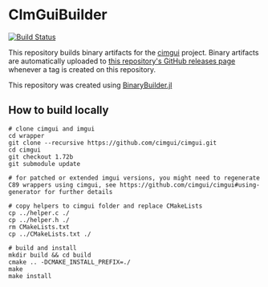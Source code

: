 # CImGuiBuilder

[![Build Status](https://travis-ci.com/Gnimuc/CImGuiBuilder.svg?branch=master)](https://travis-ci.com/Gnimuc/CImGuiBuilder)

This repository builds binary artifacts for the [cimgui](https://github.com/cimgui/cimgui) project. Binary artifacts are automatically uploaded to
[this repository's GitHub releases page](https://github.com/Gnimuc/CImGuiBuilder/releases) whenever a tag is created
on this repository.

This repository was created using [BinaryBuilder.jl](https://github.com/JuliaPackaging/BinaryBuilder.jl)

## How to build locally
```
# clone cimgui and imgui
cd wrapper
git clone --recursive https://github.com/cimgui/cimgui.git
cd cimgui
git checkout 1.72b
git submodule update

# for patched or extended imgui versions, you might need to regenerate C89 wrappers using cimgui, see https://github.com/cimgui/cimgui#using-generator for further details  

# copy helpers to cimgui folder and replace CMakeLists
cp ../helper.c ./
cp ../helper.h ./
rm CMakeLists.txt
cp ../CMakeLists.txt ./

# build and install
mkdir build && cd build
cmake .. -DCMAKE_INSTALL_PREFIX=./
make
make install
```
